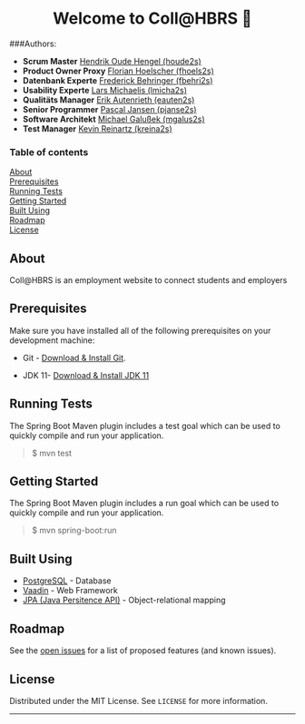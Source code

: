 <h1 align="center">Welcome to Coll@HBRS 👋</h1>


###Authors:
- **Scrum Master** [Hendrik Oude Hengel (houde2s)](malito:hendrik.oude@smail.inf.h-brs.de)
- **Product Owner Proxy** [Florian Hoelscher (fhoels2s)](malito:florian.hoelscher@smail.inf.h-brs.de)
- **Datenbank Experte** [Frederick Behringer (fbehri2s)](malito:frederick.behringer@smail.inf.h-brs.de)
- **Usability Experte** [Lars Michaelis (lmicha2s)](malito:lars.michaelis@smail.inf.h-brs.de)
- **Qualitäts Manager** [Erik Autenrieth (eauten2s)](malito:erik.autenrieth@smail.inf.h-brs.de)
- **Senior Programmer** [Pascal Jansen (pjanse2s)](malito:pascal.jansen@smail.inf.h-brs.de)
- **Software Architekt** [Michael Galußek (mgalus2s)](malito:michael.galusek@smail.inf.h-brs.de)
- **Test Manager** [Kevin Reinartz (kreina2s)](malito:kevin.reinartz@smail.inf.h-brs.de)


### Table of contents

[About](#about)<br>
[Prerequisites](#prerequisites)<br>
[Running Tests](#running_tests)<br>
[Getting Started](#getting_started)<br>
[Built Using](#built_using)<br>
[Roadmap](#roadmap)<br>
[License](#license)<br>

## About <a name = "about"></a>
Coll@HBRS is an employment website to connect students and employers

## Prerequisites <a name = "prerequisites"></a>
Make sure you have installed all of the following prerequisites on your development machine:
* Git - [Download & Install Git](https://git-scm.com/downloads).
+ JDK 11- [Download & Install JDK 11](https://openjdk.java.net/projects/jdk/11/)


## Running Tests <a name = "running_tests"></a>
The Spring Boot Maven plugin includes a test goal which can be used to quickly compile and run your application.
>$ mvn test

## Getting Started <a name = "getting_started"></a>
The Spring Boot Maven plugin includes a run goal which can be used to quickly compile and run your application. 
>$ mvn spring-boot:run

##  Built Using <a name = "built_using"></a>

- [PostgreSQL](https://www.postgresql.org/) - Database
- [Vaadin](https://vaadin.com/) - Web Framework
- [JPA (Java Persitence API)](https://vaadin.com/) - Object-relational mapping



## Roadmap  <a name = "roadmap"></a>

See the [open issues](https://gitlab.unige.ch/Joakim.Tutt/Best-README-Template/-/issues) for a list of proposed features (and known issues).



## License <a name = "license"></a>

Distributed under the MIT License. See `LICENSE` for more information.






***
